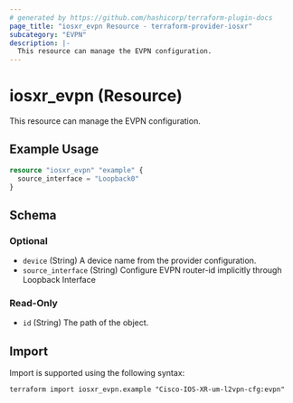 ```yaml
---
# generated by https://github.com/hashicorp/terraform-plugin-docs
page_title: "iosxr_evpn Resource - terraform-provider-iosxr"
subcategory: "EVPN"
description: |-
  This resource can manage the EVPN configuration.
---
```


# iosxr_evpn (Resource)

This resource can manage the EVPN configuration.

## Example Usage

```terraform
resource "iosxr_evpn" "example" {
  source_interface = "Loopback0"
}
```

<!-- schema generated by tfplugindocs -->
## Schema

### Optional

- `device` (String) A device name from the provider configuration.
- `source_interface` (String) Configure EVPN router-id implicitly through Loopback Interface

### Read-Only

- `id` (String) The path of the object.

## Import

Import is supported using the following syntax:

```shell
terraform import iosxr_evpn.example "Cisco-IOS-XR-um-l2vpn-cfg:evpn"
```
